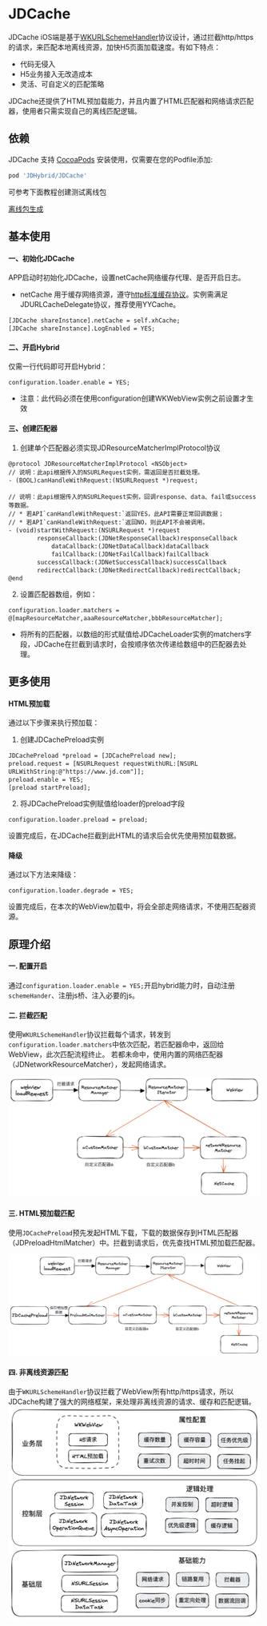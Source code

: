 # JDCache
JDCache iOS端是基于[WKURLSchemeHandler](https://developer.apple.com/documentation/webkit/wkurlschemehandler)协议设计，通过拦截http/https的请求，来匹配本地离线资源，加快H5页面加载速度。有如下特点：
+ 代码无侵入
+ H5业务接入无改造成本
+ 灵活、可自定义的匹配策略

JDCache还提供了HTML预加载能力，并且内置了HTML匹配器和网络请求匹配器，使用者只需实现自己的离线匹配逻辑。


## 依赖

JDCache 支持 [CocoaPods](https://cocoapods.org) 安装使用，仅需要在您的Podfile添加:

```ruby
pod 'JDHybrid/JDCache'
```

可参考下面教程创建测试离线包

[离线包生成](../../../nodejs/README.md)

## 基本使用

#### 一、初始化JDCache
APP启动时初始化JDCache，设置netCache网络缓存代理、是否开启日志。
* netCache 用于缓存网络资源，遵守[http标准缓存协议](https://developer.mozilla.org/zh-CN/docs/Web/HTTP/Caching)。实例需满足JDURLCacheDelegate协议，推荐使用YYCache。

```objc
[JDCache shareInstance].netCache = self.xhCache;
[JDCache shareInstance].LogEnabled = YES;
```

#### 二、开启Hybrid

仅需一行代码即可开启Hybrid：

```objc
configuration.loader.enable = YES;
```

* 注意：此代码必须在使用configuration创建WKWebView实例之前设置才生效


#### 三、创建匹配器

1. 创建单个匹配器必须实现JDResourceMatcherImplProtocol协议
   
```objc
@protocol JDResourceMatcherImplProtocol <NSObject>
// 说明：此api根据传入的NSURLRequest实例，需返回是否拦截处理。
- (BOOL)canHandleWithRequest:(NSURLRequest *)request;

// 说明：此api根据传入的NSURLRequest实例，回调response、data、fail或success等数据。
// * 若API`canHandleWithRequest:`返回YES，此API需要正常回调数据；
// * 若API`canHandleWithRequest:`返回NO，则此API不会被调用。
- (void)startWithRequest:(NSURLRequest *)request
        responseCallback:(JDNetResponseCallback)responseCallback
            dataCallback:(JDNetDataCallback)dataCallback
            failCallback:(JDNetFailCallback)failCallback
        successCallback:(JDNetSuccessCallback)successCallback
        redirectCallback:(JDNetRedirectCallback)redirectCallback;
@end
```

2. 设置匹配器数组，例如：

```objc
configuration.loader.matchers = @[mapResourceMatcher,aaaResourceMatcher,bbbResourceMatcher];
```

* 将所有的匹配器，以数组的形式赋值给JDCacheLoader实例的matchers字段，JDCache在拦截到请求时，会按顺序依次传递给数组中的匹配器去处理。

## 更多使用

#### HTML预加载

通过以下步骤来执行预加载：

1. 创建JDCachePreload实例

```objc
JDCachePreload *preload = [JDCachePreload new];
preload.request = [NSURLRequest requestWithURL:[NSURL URLWithString:@"https://www.jd.com"]];
preload.enable = YES;
[preload startPreload];
```

2. 将JDCachePreload实例赋值给loader的preload字段
   
```objc
configuration.loader.preload = preload;
```

设置完成后，在JDCache拦截到此HTML的请求后会优先使用预加载数据。

#### 降级

通过以下方法来降级：

```objc
configuration.loader.degrade = YES;
```
设置完成后，在本次的WebView加载中，将会全部走网络请求，不使用匹配器资源。

## 原理介绍
#### 一. 配置开启
通过`configuration.loader.enable = YES;`开启hybrid能力时，自动注册`schemeHander`、注册js桥、注入必要的js。

#### 二. 拦截匹配
使用`WKURLSchemeHandler`协议拦截每个请求，转发到`configuration.loader.matchers`中依次匹配，若匹配器命中，返回给WebView，此次匹配流程终止。
若都未命中，使用内置的网络匹配器（JDNetworkResourceMatcher），发起网络请求。

![iOS匹配流程图](../../../doc/ios_resource_match.png)

#### 三. HTML预加载匹配
使用`JDCachePreload`预先发起HTML下载，下载的数据保存到HTML匹配器（JDPreloadHtmlMatcher）中。拦截到请求后，优先查找HTML预加载匹配器。

![iOSHTML匹配流程图](../../../doc/ios_resource_match_html.png)

#### 四. 非离线资源匹配
由于`WKURLSchemeHandler`协议拦截了WebView所有http/https请求，所以JDCache构建了强大的网络框架，来处理非离线资源的请求、缓存和匹配逻辑。
![iOSHTML匹配流程图](../../../doc/ios_resource_match_net.png)

